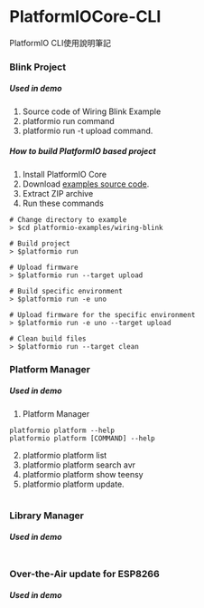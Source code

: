 # PlatformIOCore-CLI
PlatformIO CLI使用說明筆記

### Blink Project
##### Used in demo

1. Source code of Wiring Blink Example
2. platformio run command
3. platformio run -t upload command.

##### How to build PlatformIO based project

1. Install PlatformIO Core</li>
2. Download <a href="https://github.com/platformio/platformio-examples/archive/develop.zip" title="MSN Search">examples source code</a>.
3. Extract ZIP archive
4. Run these commands


```
# Change directory to example
> $cd platformio-examples/wiring-blink

# Build project
> $platformio run

# Upload firmware
> $platformio run --target upload

# Build specific environment
> $platformio run -e uno

# Upload firmware for the specific environment
> $platformio run -e uno --target upload

# Clean build files
> $platformio run --target clean
```

### Platform Manager
##### Used in demo

1. Platform Manager
```
platformio platform --help
platformio platform [COMMAND] --help
```
2. platformio platform list
3. platformio platform search avr
4. platformio platform show teensy
5. platformio platform update.

```

```
### Library Manager
##### Used in demo
```

```
### Over-the-Air update for ESP8266
##### Used in demo
```

```
